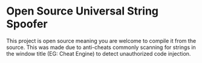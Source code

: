 # Open Source Universal String Spoofer
This project is open source meaning you are welcome to compile it from the source.
This was made due to anti-cheats commonly scanning for strings in the window title (EG: Cheat Engine) to detect unauthorized code injection.
